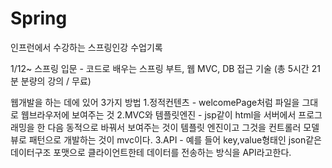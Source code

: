 # Spring
인프런에서 수강하는 스프링인강 수업기록

1/12~
스프링 입문 - 코드로 배우는 스프링 부트, 웹 MVC, DB 접근 기술 (총 5시간 21분 분량의 강의 / 무료)

웹개발을 하는 데에 있어 3가지 방법
1.정적컨텐츠 - welcomePage처럼 파일을 그대로 웹브라우저에 보여주는 것
2.MVC와 템플릿엔진 - jsp같이 html을 서버에서 프로그래밍을 한 다음 동적으로 바꿔서 보여주는 것이 템플릿 엔진이고 그것을 컨트롤러 모델 뷰로 패턴으로 개발하는 것이 mvc이다.
3.API - 예를 들어 key,value형태인 json같은 데이터구조 포맷으로 클라이언트한테 데이터를 전송하는 방식을 API라고한다.
